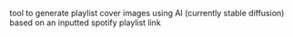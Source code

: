 tool to generate playlist cover images using AI (currently stable diffusion) based on an inputted spotify playlist link
